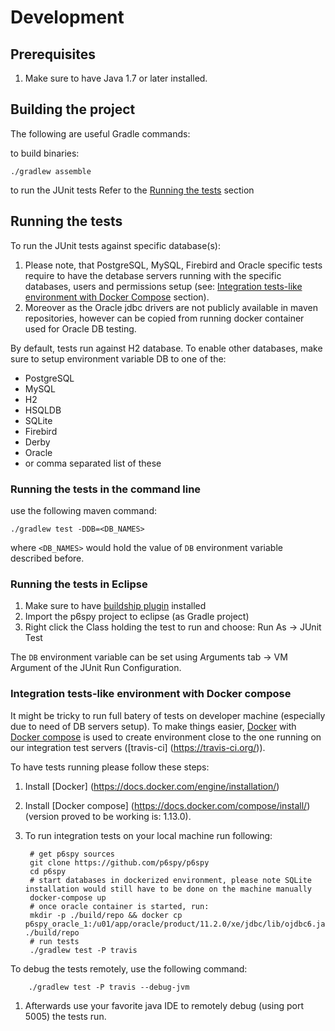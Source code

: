 # Development

## Prerequisites

1. Make sure to have Java 1.7 or later installed.

## Building the project
The following are useful Gradle commands:

to build binaries:

    ./gradlew assemble

 to run the JUnit tests Refer to the [Running the tests](#running-the-tests-in-eclipse) section

## Running the tests

To run the JUnit tests against specific database(s):

1. Please note, that PostgreSQL, MySQL, Firebird and Oracle specific tests require to have the detabase servers running with the specific databases, users and permissions setup (see: [Integration tests-like environment with Docker Compose](#integration-tests-like-environment-with-docker-compose) section).
1. Moreover as the Oracle jdbc drivers are not publicly available in maven repositories, however can be copied from running docker container used for Oracle DB testing.

By default, tests run against H2 database. To enable other databases, make sure to setup environment variable DB to one of the:

  * PostgreSQL
  * MySQL
  * H2 
  * HSQLDB
  * SQLite
  * Firebird
  * Derby
  * Oracle
  * or comma separated list of these

### Running the tests in the command line

use the following maven command:

    ./gradlew test -DDB=<DB_NAMES>

where `<DB_NAMES>` would hold the value of `DB` environment variable described before.

### Running the tests in Eclipse

1. Make sure to have [buildship plugin](https://github.com/eclipse/buildship) installed 
1. Import the p6spy project to eclipse (as Gradle project)
1. Right click the Class holding the test to run and choose: Run As -> JUnit Test

The `DB` environment variable can be set using Arguments tab -> VM Argument of the JUnit Run Configuration.

### Integration tests-like environment with Docker compose

It might be tricky to run full batery of tests on developer machine (especially due to need of DB servers setup).
To make things easier, [Docker](https://www.docker.com/) with [Docker compose](https://docs.docker.com/compose/) is used to create environment close to the one running on our integration test servers ([travis-ci] (https://travis-ci.org/)).

To have tests running please follow these steps:

1. Install [Docker] (https://docs.docker.com/engine/installation/)
1. Install [Docker compose] (https://docs.docker.com/compose/install/) (version proved to be working is: 1.13.0).
1. To run integration tests on your local machine run following:

        # get p6spy sources
        git clone https://github.com/p6spy/p6spy
        cd p6spy
        # start databases in dockerized environment, please note SQLite installation would still have to be done on the machine manually
        docker-compose up
        # once oracle container is started, run:
        mkdir -p ./build/repo && docker cp p6spy_oracle_1:/u01/app/oracle/product/11.2.0/xe/jdbc/lib/ojdbc6.jar ./build/repo
        # run tests
        ./gradlew test -P travis

To debug the tests remotely, use the following command:

        ./gradlew test -P travis --debug-jvm
      
1. Afterwards use your favorite java IDE to remotely debug (using port 5005) the tests run.

